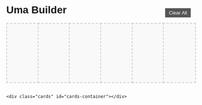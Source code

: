 <html lang="en">
<head>
  <meta charset="UTF-8">
  <title>Uma Builder</title>
  <style>
    body {
      font-family: Arial, sans-serif;
      margin: 20px;
    }

    .container {
      max-width: 1000px; /* adjust to your desired width */
      margin: 0 auto;     /* center horizontally */
    }

    .slots {
      display: grid;
      grid-template-columns: repeat(6, 1fr); /* 6 slots per row */
      gap: 10px;
      margin-bottom: 30px;
      position: relative;
    }

    .slot {
      width: 100%;
      min-height: 150px;
      border: 2px dashed #ccc;
      display: flex;
      flex-direction: column;
      align-items: center;
      justify-content: flex-start;
      padding: 5px;
      position: relative;
      background: #f9f9f9;
    }

    .slot img {
      width: 100%;
      cursor: pointer;
    }

    .skills {
      margin-top: 5px;
      width: 100%;
      display: flex;
      flex-direction: column;
      align-items: flex-start;
    }

    .skill {
      background: #e0e0e0;
      border-radius: 4px;
      padding: 2px 5px;
      margin: 2px 0;
      width: 100%;
      box-sizing: border-box;
    }

    .remove-btn {
      position: absolute;
      top: -20px;
      right: 0;
      background: red;
      color: white;
      border: none;
      padding: 2px 5px;
      cursor: pointer;
      display: none;
    }

    .slot.has-card .remove-btn {
      display: block;
    }

    .cards {
      display: grid;
      grid-template-columns: repeat(6, 1fr); /* 6 cards per row */
      gap: 10px;
    }

    .card {
      width: 100%; /* fill the grid column */
      border: 1px solid #ccc;
      padding: 5px;
      text-align: center;
      cursor: pointer;
      background: #fff;
      position: relative;
    }

    .card img {
      width: 100%;
    }

    .card.disabled {
      opacity: 0.5;
      pointer-events: none;
    }

    .clear-all {
      position: absolute;
      top: -40px;
      right: 0;
      background: #555;
      color: white;
      border: none;
      padding: 5px 10px;
      cursor: pointer;
    }

    /* type icon overlay */
    .type-icon {
      position: absolute;
      top: 5px;
      right: 5px;
      width: 30px;
      height: 30px;
      border-radius: 4px;
      overflow: hidden;
      background: white;
      border: 1px solid #ccc;
    }

    .type-icon img {
      width: 100%;
      height: 100%;
      object-fit: cover;
    }

    .slot .type-icon {
      top: 5px;
      right: 5px;
    }
  </style>
</head>
<body>
  <h1>Uma Builder</h1>

  <div class="container">
    <div class="slots">
      <button class="clear-all">Clear All</button>
      <div class="slot"><button class="remove-btn">X</button></div>
      <div class="slot"><button class="remove-btn">X</button></div>
      <div class="slot"><button class="remove-btn">X</button></div>
      <div class="slot"><button class="remove-btn">X</button></div>
      <div class="slot"><button class="remove-btn">X</button></div>
      <div class="slot"><button class="remove-btn">X</button></div>
    </div>

    <div class="cards" id="cards-container"></div>
  </div>

  <script>
    const cardsData = Array.from({length: 10}, (_, i) => {
      const id = 10001 + i;
      const typeNum = String(Math.floor(Math.random() * 6)).padStart(2, "0"); // 00–05
      return {
        id: id,
        name: `Card ${id}`,
        image: `https://gametora.com/images/umamusume/supports/support_card_s_${id}.png`,
        skills: Array.from({length: Math.floor(Math.random() * 5) + 1}, (_, j) => `Skill ${j + 1}`),
        typeNum: typeNum,
        typeImage: `https://gametora.com/images/umamusume/icons/utx_ico_obtain_${typeNum}.png`
      };
    });

    const slots = document.querySelectorAll('.slot');
    const cardsContainer = document.getElementById('cards-container');
    const clearAllBtn = document.querySelector('.clear-all');

    function renderCards() {
      cardsContainer.innerHTML = '';
      cardsData.forEach(card => {
        const cardDiv = document.createElement('div');
        cardDiv.className = 'card';
        cardDiv.dataset.id = card.id;
        cardDiv.innerHTML = `
          <div class="type-icon"><img src="${card.typeImage}" alt="type"></div>
          <img src="${card.image}" alt="${card.name}">
          <div>${card.name}</div>
          <div class="skills">
            ${card.skills.map(skill => `<div class="skill">${skill}</div>`).join('')}
          </div>
        `;
        cardDiv.addEventListener('click', () => addToSlot(card));
        cardsContainer.appendChild(cardDiv);
      });
    }

    function addToSlot(card) {
      const availableSlot = Array.from(slots).find(slot => !slot.classList.contains('has-card'));
      if (!availableSlot) return;

      availableSlot.classList.add('has-card');
      availableSlot.innerHTML = `
        <button class="remove-btn">X</button>
        <div class="type-icon"><img src="${card.typeImage}" alt="type"></div>
        <img src="${card.image}" alt="${card.name}">
        <div class="skills">
          ${card.skills.map(skill => `<div class="skill">${skill}</div>`).join('')}
        </div>
      `;

      availableSlot.querySelector('.remove-btn').addEventListener('click', () => removeFromSlot(availableSlot, card.id));
      availableSlot.querySelector('img').addEventListener('click', () => removeFromSlot(availableSlot, card.id));

      document.querySelector(`.card[data-id="${card.id}"]`).classList.add('disabled');
    }

    function removeFromSlot(slot, cardId) {
      slot.classList.remove('has-card');
      slot.innerHTML = `<button class="remove-btn">X</button>`;
      document.querySelector(`.card[data-id="${cardId}"]`).classList.remove('disabled');
    }

    clearAllBtn.addEventListener('click', () => {
      slots.forEach(slot => {
        if (slot.classList.contains('has-card')) {
          const img = slot.querySelector('img');
          if (img) {
            const cardId = parseInt(img.src.match(/(\d+)\.png$/)[1]);
            document.querySelector(`.card[data-id="${cardId}"]`).classList.remove('disabled');
          }
          slot.classList.remove('has-card');
          slot.innerHTML = `<button class="remove-btn">X</button>`;
        }
      });
    });

    renderCards();
  </script>
</body>
</html>
